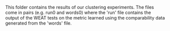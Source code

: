 This folder contains the results of our clustering experiments. The files come in pairs (e.g. run0 and words0) where the 'run' file contains the output of the WEAT tests on the metric learned using the comparability data generated from the 'words' file.
